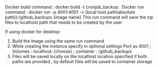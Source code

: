 Docker build command : docker build -t cronjob_backup .
Docker run command : docker run -p 4001:4001 -v {local host path(absolute path)}:/github_backups {image name}
This run command will save the zip files to localhost path that needs to be created by the user

If using docker for desktop:
1. Build the image using the same run command
2. While creating the instance specify in optional settings Port as 4001 ; Volumes : localhost: {choose} ; container : /github_backups
3. Files will be saved locally on the localhost location specified if both paths are provided , by default files will be saved to container storage

